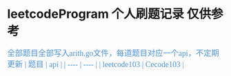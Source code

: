 # leetcodeProgram 个人刷题记录 仅供参考
<font size=4 color="#4e94da" face="宋体">全部题目全部写入arith.go文件，每道题目对应一个api，不定期更新
|  题目   | api  |
|  ----  | ----  |
| leetcode103  | Cecode103 |
